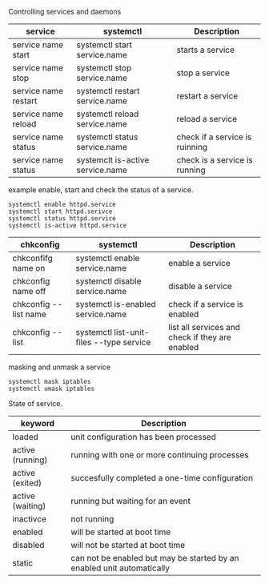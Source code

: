 Controlling services and daemons

service | systemctl | Description
--------|----------|------------------
service name start | systemctl start service.name | starts a service
service name stop | systemctl stop service.name | stop a service
service name restart | systemctl restart service.name | restart a service
service name reload | systemctl reload service.name | reload a service
service name status | systemctl status service.name | check if a service is ruinning
service name status | systemclt is-active service.name | check is a service is running

example enable, start and check the status of a service.
```
systemctl enable httpd.service
systemctl start httpd.serivce
systemctl status httpd.service
systemctl is-active httpd.service
```


chkconfig | systemctl | Description 
----------|-----------|-------------
chkconfifg name on | systemctl enable service.name| enable a service
chkconfig name off | systemctl disable service.name | disable a service
chkconfig --list name | systemctl is-enabled service.name | check if a service is enabled
chkconfig --list | systemctl list-unit-files --type service | list all services and check if they are enabled

masking and unmask a service 
```
systemctl mask iptables 
systemctl umask iptables
```

State of service.

keyword | Description 
--------|------------
loaded | unit configuration has been processed 
active (running) | running with one or more continuing processes
active (exited) | succesfully completed a one-time configuration
active (waiting) | running but waiting for an event
inactivce | not running
enabled | will be started at boot time
disabled | will not be started at boot time
static | can not be enabled but may be started by an enabled unit automatically

